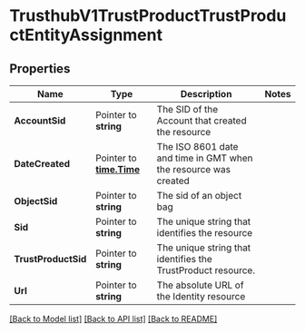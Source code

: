 # TrusthubV1TrustProductTrustProductEntityAssignment

## Properties
Name | Type | Description | Notes
------------ | ------------- | ------------- | -------------
**AccountSid** | Pointer to **string** | The SID of the Account that created the resource |
**DateCreated** | Pointer to [**time.Time**](time.Time.md) | The ISO 8601 date and time in GMT when the resource was created |
**ObjectSid** | Pointer to **string** | The sid of an object bag |
**Sid** | Pointer to **string** | The unique string that identifies the resource |
**TrustProductSid** | Pointer to **string** | The unique string that identifies the TrustProduct resource. |
**Url** | Pointer to **string** | The absolute URL of the Identity resource |

[[Back to Model list]](../README.md#documentation-for-models) [[Back to API list]](../README.md#documentation-for-api-endpoints) [[Back to README]](../README.md)


